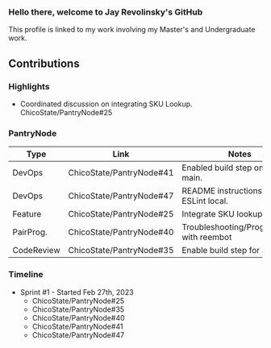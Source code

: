 ### Hello there, welcome to Jay Revolinsky's GitHub

This profile is linked to my work involving my Master's and Undergraduate work.

## Contributions

### Highlights

* Coordinated discussion on integrating SKU Lookup. ChicoState/PantryNode#25

### PantryNode

| Type       | Link                     | Notes                                      |
|------------|--------------------------|--------------------------------------------|
| DevOps     | ChicoState/PantryNode#41 | Enabled build step on push to main.        | 
| DevOps     | ChicoState/PantryNode#47 | README instructions - run ESLint local.    | 
| Feature    | ChicoState/PantryNode#25 | Integrate SKU lookup.                      | 
| PairProg.  | ChicoState/PantryNode#40 | Troubleshooting/Programming with reembot   |
| CodeReview | ChicoState/PantryNode#35 | Enable build step for all PRs.             |

### Timeline

* Sprint #1 - Started Feb 27th, 2023
  - ChicoState/PantryNode#25 
  - ChicoState/PantryNode#35 
  - ChicoState/PantryNode#40 
  - ChicoState/PantryNode#41 
  - ChicoState/PantryNode#47 


